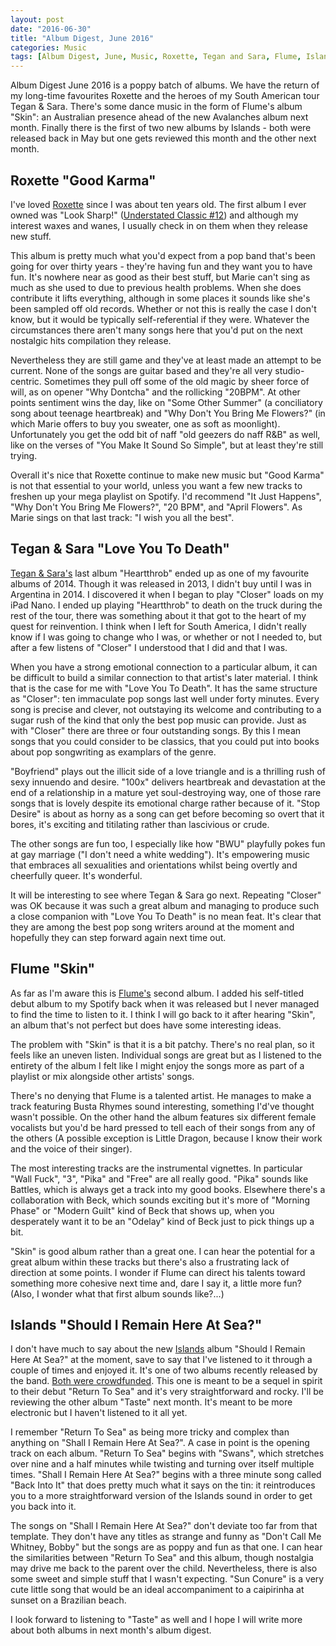 ```yaml
---
layout: post
date: "2016-06-30"
title: "Album Digest, June 2016"
categories: Music
tags: [Album Digest, June, Music, Roxette, Tegan and Sara, Flume, Islands]
---
```


Album Digest June 2016 is a poppy batch of albums. We have the return of my long-time favourites Roxette and the heroes of my South American tour Tegan & Sara. There's some dance music in the form of Flume's album "Skin": an Australian presence ahead of the new Avalanches album next month. Finally there is the first of two new albums by Islands - both were released back in May but one gets reviewed this month and the other next month.


## Roxette "Good Karma"

I've loved [Roxette](http://www.roxette.se) since I was about ten years old. The first album I ever owned was "Look Sharp!" ([Understated Classic #12](/uc12/)) and although my interest waxes and wanes, I usually check in on them when they release new stuff.

This album is pretty much what you'd expect from a pop band that's been going for over thirty years - they're having fun and they want you to have fun. It's nowhere near as good as their best stuff, but Marie can't sing as much as she used to due to previous health problems. When she does contribute it lifts everything, although in some places it sounds like she's been sampled off old records. Whether or not this is really the case I don't know, but it would be typically self-referential if they were. Whatever the circumstances there aren't many songs here that you'd put on the next nostalgic hits compilation they release.

Nevertheless they are still game and they've at least made an attempt to be current. None of the songs are guitar based and they're all very studio-centric. Sometimes they pull off some of the old magic by sheer force of will, as on opener "Why Dontcha" and the rollicking "20BPM". At other points sentiment wins the day, like on "Some Other Summer" (a conciliatory song about teenage heartbreak) and "Why Don't You Bring Me Flowers?" (in which Marie offers to buy you sweater, one as soft as moonlight). Unfortunately you get the odd bit of naff "old geezers do naff R&B" as well, like on the verses of "You Make It Sound So Simple", but at least they're still trying.

Overall it's nice that Roxette continue to make new music but "Good Karma" is not that essential to your world, unless you want a few new tracks to freshen up your mega playlist on Spotify. I'd recommend "It Just Happens", "Why Don't You Bring Me Flowers?", "20 BPM", and "April Flowers". As Marie sings on that last track: "I wish you all the best".

## Tegan & Sara "Love You To Death"

[Tegan & Sara's](http://teganandsara.com) last album "Heartthrob" ended up as one of my favourite albums of 2014. Though it was released in 2013, I didn't buy until I was in Argentina in 2014. I discovered it when I began to play "Closer" loads on my iPad Nano. I ended up playing "Heartthrob" to death on the truck during the rest of the tour, there was something about it that got to the heart of my quest for reinvention. I think when I left for South America, I didn't really know if I was going to change who I was, or whether or not I needed to, but after a few listens of "Closer" I understood that I did and that I was.

When you have a strong emotional connection to a particular album, it can be difficult to build a similar connection to that artist's later material. I think that is the case for me with "Love You To Death". It has the same structure as "Closer": ten immaculate pop songs last well under forty minutes. Every song is precise and clever, not outstaying its welcome and contributing to a sugar rush of the kind that only the best pop music can provide. Just as with "Closer" there are three or four outstanding songs. By this I mean songs that you could consider to be classics, that you could put into books about pop songwriting as examplars of the genre.

"Boyfriend" plays out the illicit side of a love triangle and is a thrilling rush of sexy innuendo and desire. "100x" delivers heartbreak and devastation at the end of a relationship in a mature yet soul-destroying way, one of those rare songs that is lovely despite its emotional charge rather because of it. "Stop Desire" is about as horny as a song can get before becoming so overt that it bores, it's exciting and titilating rather than lascivious or crude.

The other songs are fun too, I especially like how "BWU" playfully pokes fun at gay marriage ("I don't need a white wedding"). It's empowering music that embraces all sexualities and orientations whilst being overtly and cheerfully queer. It's wonderful.

It will be interesting to see where Tegan & Sara go next. Repeating "Closer" was OK because it was such a great album and managing to produce such a close companion with "Love You To Death" is no mean feat. It's clear that they are among the best pop song writers around at the moment and hopefully they can step forward again next time out.

## Flume "Skin"

As far as I'm aware this is [Flume's](http://www.flumemusic.com) second album. I added his self-titled debut album to my Spotify back when it was released but I never managed to find the time to listen to it. I think I will go back to it after hearing "Skin", an album that's not perfect but does have some interesting ideas.

The problem with "Skin" is that it is a bit patchy. There's no real plan, so it feels like an uneven listen. Individual songs are great but as I listened to the entirety of the album I felt like I might enjoy the songs more as part of a playlist or mix alongside other artists' songs.

There's no denying that Flume is a talented artist. He manages to make a track featuring Busta Rhymes sound interesting, something I'd've thought wasn't possible. On the other hand the album features six different female vocalists but you'd be hard pressed to tell each of their songs from any of the others (A possible exception is Little Dragon, because I know their work and the voice of their singer).

The most interesting tracks are the instrumental vignettes. In particular "Wall Fuck", "3", "Pika" and "Free" are all really good. "Pika" sounds like Battles, which is always get a track into my good books. Elsewhere there's a collaboration with Beck, which sounds exciting but it's more of "Morning Phase" or "Modern Guilt" kind of Beck that shows up, when you desperately want it to be an "Odelay" kind of Beck just to pick things up a bit.

"Skin" is good album rather than a great one. I can hear the potential for a great album within these tracks but there's also a frustrating lack of direction at some points. I wonder if Flume can direct his talents toward something more cohesive next time and, dare I say it, a little more fun? (Also, I wonder what that first album sounds like?...)

## Islands "Should I Remain Here At Sea?"

I don't have much to say about the new [Islands](http://islandsareforever.com) album "Should I Remain Here At Sea?" at the moment, save to say that I've listened to it through a couple of times and enjoyed it. It's one of two albums recently released by the band. [Both were crowdfunded](http://www.pledgemusic.com/projects/islands). This one is meant to be a sequel in spirit to their debut "Return To Sea" and it's very straightforward and rocky. I'll be reviewing the other album "Taste" next month. It's meant to be more electronic but I haven't listened to it all yet.

I remember "Return To Sea" as being more tricky and complex than anything on "Shall I Remain Here At Sea?". A case in point is the opening track on each album. "Return To Sea" begins with "Swans", which stretches over nine and a half minutes while twisting and turning over itself multiple times. "Shall I Remain Here At Sea?" begins with a three minute song called "Back Into It" that does pretty much what it says on the tin: it reintroduces you to a more straightforward version of the Islands sound in order to get you back into it.

The songs on "Shall I Remain Here At Sea?" don't deviate too far from that template. They don't have any titles as strange and funny as "Don't Call Me Whitney, Bobby" but the songs are as poppy and fun as that one. I can hear the similarities between "Return To Sea" and this album, though nostalgia may drive me back to the parent over the child. Nevertheless, there is also some sweet and simple stuff that I wasn't expecting. "Sun Conure" is a very cute little song that would be an ideal accompaniment to a caipirinha at sunset on a Brazilian beach.

I look forward to listening to "Taste" as well and I hope I will write more about both albums in next month's album digest.